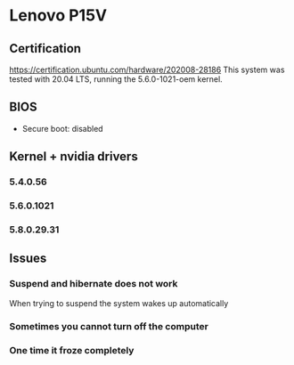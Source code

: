 # Lenovo P15V

## Certification

https://certification.ubuntu.com/hardware/202008-28186
 This system was tested with 20.04 LTS, running the 5.6.0-1021-oem kernel.

## BIOS

- Secure boot: disabled

## Kernel + nvidia drivers

### 5.4.0.56

### 5.6.0.1021

### 5.8.0.29.31

## Issues

### Suspend and hibernate does not work

When trying to suspend the system wakes up automatically

### Sometimes you cannot turn off the computer

### One time it froze completely

